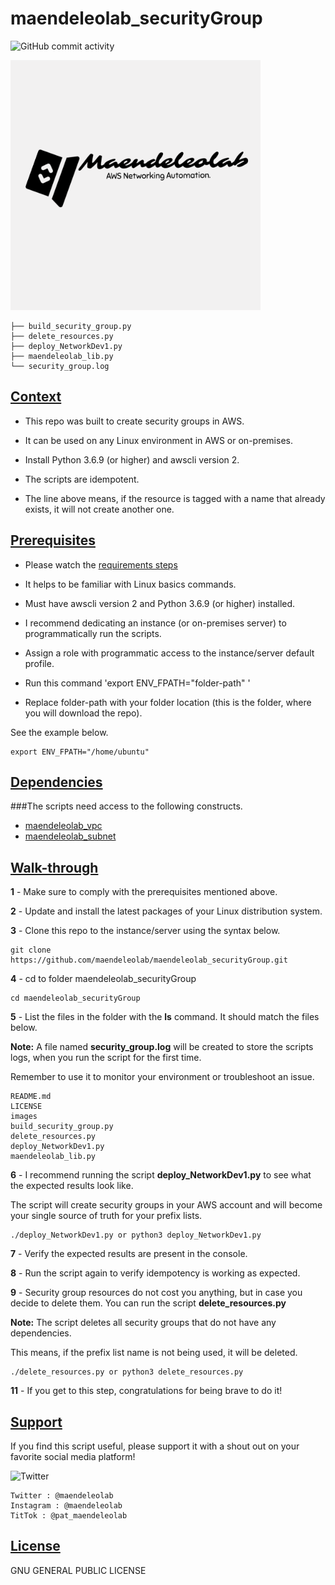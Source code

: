 # maendeleolab_securityGroup
![GitHub commit activity](https://img.shields.io/github/last-commit/maendeleolab/maendeleolab_securityGroup)

<img src="/images/banner.png" width=400>

```
├── build_security_group.py
├── delete_resources.py
├── deploy_NetworkDev1.py
├── maendeleolab_lib.py
└── security_group.log
```

## [Context](#Context)

- This repo was built to create security groups in AWS. 

- It can be used on any Linux environment in AWS or on-premises. 

- Install Python 3.6.9 (or higher) and awscli version 2.

- The scripts are idempotent.

- The line above means, if the resource is tagged with a name that already exists, it will not create another one.

## [Prerequisites](#Prerequisites)

- Please watch the [requirements steps](https://www.youtube.com/watch?v=gMM-d1uZ0Ks&t=12s)

- It helps to be familiar with Linux basics commands.

- Must have awscli version 2 and Python 3.6.9 (or higher) installed.

- I recommend dedicating an instance (or on-premises server) to programmatically run the scripts.  

- Assign a role with programmatic access to the instance/server default profile.

- Run this command 'export ENV_FPATH="folder-path" ' 

- Replace folder-path with your folder location (this is the folder, where you will download the repo). 

See the example below.

```
export ENV_FPATH="/home/ubuntu"
```

## [Dependencies](#Dependencies)
###The scripts need access to the following constructs.
- [maendeleolab_vpc](https://github.com/maendeleolab/maendeleolab_vpc) 
- [maendeleolab_subnet](https://github.com/maendeleolab/maendeleolab_subnet) 

## [Walk-through](#Walk-through)

**1**  - Make sure to comply with the prerequisites mentioned above.

**2**  - Update and install the latest packages of your Linux distribution system.

**3**  - Clone this repo to the instance/server using the syntax below.

```
git clone https://github.com/maendeleolab/maendeleolab_securityGroup.git
```

**4**  - cd to folder maendeleolab_securityGroup

```
cd maendeleolab_securityGroup
```

**5**  - List the files in the folder with the **ls** command. It should match the files below.

**Note:** A file named **security_group.log** will be created to store the scripts logs, when you run the script for the first time.

Remember to use it to monitor your environment or troubleshoot an issue.

```
README.md
LICENSE
images
build_security_group.py
delete_resources.py
deploy_NetworkDev1.py
maendeleolab_lib.py
```

**6**  - I recommend running the script **deploy_NetworkDev1.py** to see what the expected results look like.

The script will create security groups in your AWS account and will become your single source of truth for your prefix lists. 

```
./deploy_NetworkDev1.py or python3 deploy_NetworkDev1.py
```

**7**  - Verify the expected results are present in the console. 

**8**  - Run the script again to verify idempotency is working as expected. 

**9**  - Security group resources do not cost you anything, but in case you decide to delete them. You can run the script **delete_resources.py**
	
**Note:** The script deletes all security groups that do not have any dependencies. 
	
This means, if the prefix list name is not being used, it will be deleted. 

```
./delete_resources.py or python3 delete_resources.py
```

**11** - If you get to this step, congratulations for being brave to do it! 

## [Support](#Support)
If you find this script useful, please support it with a shout out on your favorite social media platform!

![Twitter](https://img.shields.io/twitter/follow/maendeleolab?style=social)
```
Twitter : @maendeleolab
Instagram : @maendeleolab
TitTok : @pat_maendeleolab
```
## [License](#License)
GNU GENERAL PUBLIC LICENSE

	
